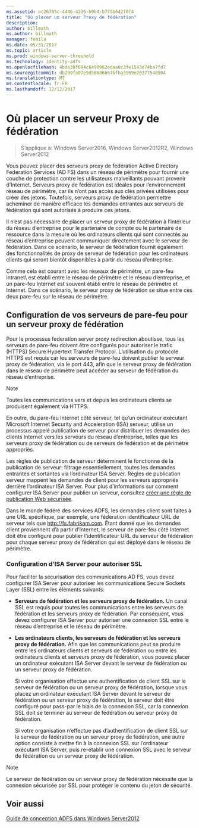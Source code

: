 ```yaml
---
ms.assetid: ec26705c-4446-4226-b9b4-b775b642f0f4
title: "Où placer un serveur Proxy de fédération"
description: 
author: billmath
ms.author: billmath
manager: femila
ms.date: 05/31/2017
ms.topic: article
ms.prod: windows-server-threshold
ms.technology: identity-adfs
ms.openlocfilehash: 4bde30f694c6490962edaa0c3fe1543e74ba7fd7
ms.sourcegitcommit: db290fa07e9d50686667bfba3969e20377548504
ms.translationtype: MT
ms.contentlocale: fr-FR
ms.lasthandoff: 12/12/2017
---
```

# <a name="where-to-place-a-federation-server-proxy"></a>Où placer un serveur Proxy de fédération

>S’applique à: Windows Server2016, Windows Server2012R2, Windows Server2012

Vous pouvez placer des serveurs proxy de fédération Active Directory Federation Services \(AD FS\) dans un réseau de périmètre pour fournir une couche de protection contre les utilisateurs malveillants pouvant provenir d’Internet. Serveurs proxy de fédération est idéales pour l’environnement réseau de périmètre, car ils n’ont pas accès aux clés privées utilisées pour créer des jetons. Toutefois, serveurs proxy de fédération permettre acheminer de manière efficace les demandes entrantes aux serveurs de fédération qui sont autorisés à produire ces jetons.  
  
Il n’est pas nécessaire de placer un serveur proxy de fédération à l’intérieur du réseau d’entreprise pour le partenaire de compte ou le partenaire de ressource dans la mesure où les ordinateurs clients qui sont connectés au réseau d’entreprise peuvent communiquer directement avec le serveur de fédération. Dans ce scénario, le serveur de fédération fournit également des fonctionnalités de proxy de serveur de fédération pour les ordinateurs clients qui seront bientôt disponibles à partir du réseau d’entreprise.  
  
Comme cela est courant avec les réseaux de périmètre, un pare-feu intranet\ est établi entre le réseau de périmètre et le réseau d’entreprise, et un pare-feu Internet est souvent établi entre le réseau de périmètre et Internet. Dans ce scénario, le serveur proxy de fédération se situe entre ces deux pare-feu sur le réseau de périmètre.  
  
## <a name="configuring-your-firewall-servers-for-a-federation-server-proxy"></a>Configuration de vos serveurs de pare-feu pour un serveur proxy de fédération  
Pour le processus federation server proxy redirection aboutisse, tous les serveurs de pare-feu doivent être configurés pour autoriser le trafic \(HTTPS\) Secure Hypertext Transfer Protocol. L’utilisation du protocole HTTPS est requis car les serveurs de pare-feu doivent publier le serveur proxy de fédération, via le port 443, afin que le serveur proxy de fédération dans le réseau de périmètre peut accéder au serveur de fédération du réseau d’entreprise.  
  
> [!NOTE]  
> Toutes les communications vers et depuis les ordinateurs clients se produisent également via HTTPS.  
  
En outre, du pare-feu Internet côté serveur, tel qu’un ordinateur exécutant Microsoft Internet Security and Acceleration \(ISA\) serveur, utilise un processus appelé publication de serveur pour distribuer les demandes des clients Internet vers les serveurs du réseau d’entreprise, telles que les serveurs proxy de fédération ou de serveurs de fédération et de périmètre appropriés.  
  
Les règles de publication de serveur déterminent le fonctionne de la publication de serveur: filtrage essentiellement, toutes les demandes entrantes et sortantes via l’ordinateur ISA Server. Règles de publication serveur mappent les demandes de client pour les serveurs appropriés derrière l’ordinateur ISA Server. Pour plus d’informations sur comment configurer ISA Server pour publier un serveur, consultez [créer une règle de publication Web sécurisée](https://go.microsoft.com/fwlink/?LinkId=75182).  
  
Dans le monde fédéré des services ADFS, les demandes client sont faites à une URL spécifique, par exemple, une fédération identificateur URL de serveur tels que http://fs.fabrikam.com. Étant donné que les demandes client proviennent d’à partir d’Internet, le serveur de pare-feu côté Internet doit être configuré pour publier l’identificateur URL du serveur de fédération pour chaque serveur proxy de fédération qui est déployé dans le réseau de périmètre.  
  
### <a name="configuring-isa-server-to-allow-ssl"></a>Configuration d’ISA Server pour autoriser SSL  
Pour faciliter la sécurisation des communications AD FS, vous devez configurer ISA Server pour autoriser les communications Secure Sockets Layer \(SSL\) entre les éléments suivants:  
  
-   **Serveurs de fédération et les serveurs proxy de fédération.** Un canal SSL est requis pour toutes les communications entre les serveurs de fédération et les serveurs proxy de fédération. Par conséquent, vous devez configurer ISA Server pour autoriser une connexion SSL entre le réseau d’entreprise et le réseau de périmètre.  
  
-   **Les ordinateurs clients, les serveurs de fédération et les serveurs proxy de fédération.** Afin que les communications peut se produire entre les ordinateurs clients et serveurs de fédération ou entre les ordinateurs clients et serveurs proxy de fédération, vous pouvez placer un ordinateur exécutant ISA Server devant le serveur de fédération ou un serveur proxy de fédération.  
  
    Si votre organisation effectue une authentification de client SSL sur le serveur de fédération ou un serveur proxy de fédération, lorsque vous placez un ordinateur exécutant ISA Server devant le serveur de fédération ou un serveur proxy de fédération, le serveur doit être configuré pour pass\-par le biais de la connexion SSL, car la connexion SSL doit se terminer au serveur de fédération ou serveur proxy de fédération.  
  
    Si votre organisation n’effectue pas d’authentification de client SSL sur le serveur de fédération ou un serveur proxy de fédération, une autre option consiste à mettre fin à la connexion SSL sur l’ordinateur exécutant ISA Server, puis re\-établir une connexion SSL avec le serveur de fédération ou un serveur proxy de fédération.  
  
> [!NOTE]  
> Le serveur de fédération ou un serveur proxy de fédération nécessite que la connexion sécurisée par SSL pour protéger le contenu du jeton de sécurité.  
  
## <a name="see-also"></a>Voir aussi
[Guide de conception ADFS dans Windows Server2012](AD-FS-Design-Guide-in-Windows-Server-2012.md)
